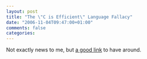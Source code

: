 ```yaml
---
layout: post
title: "The \"C is Efficient\" Language Fallacy"
date: "2006-11-04T09:47:00+01:00"
comments: false
categories: 
---
```


<p>Not exactly news to me, but <a href="http://scienceblogs.com/goodmath/2006/11/the_c_is_efficient_language_fa.php">a good link</a> to have around.</p>


